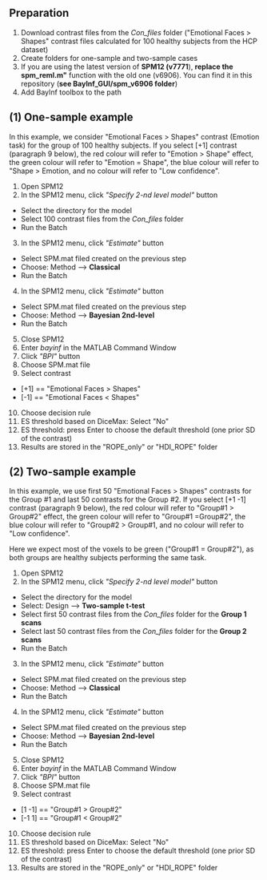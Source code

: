 ## Preparation
1) Download contrast files from the *Con_files* folder ("Emotional Faces > Shapes" contrast files calculated for 100 healthy subjects from the HCP dataset)
2) Create folders for one-sample and two-sample cases
3) If you are using the latest version of **SPM12 (v7771**), **replace the spm_reml.m"** function with the old one (v6906). You can find it in this repository (**see BayInf_GUI/spm_v6906 folder**)
4) Add BayInf toolbox to the path

## (1) One-sample example ##
In this example, we consider "Emotional Faces > Shapes" contrast (Emotion task) for the group of 100 healthy subjects.
If you select [+1] contrast (paragraph 9 below), the red colour will refer to "Emotion > Shape" effect, the green colour will refer to "Emotion = Shape", the blue colour will refer to "Shape > Emotion, and no colour will refer to "Low confidence".

1) Open SPM12
2) In the SPM12 menu, click *"Specify 2-nd level model"* button
- Select the directory for the model
- Select 100 contrast files from the *Con_files* folder
- Run the Batch
3) In the SPM12 menu, click *"Estimate"* button
- Select SPM.mat filed created on the previous step
- Choose: Method --> **Classical**
- Run the Batch
4) In the SPM12 menu, click *"Estimate"* button
- Select SPM.mat filed created on the previous step
- Choose: Method --> **Bayesian 2nd-level**
- Run the Batch
5) Close SPM12
6) Enter *bayinf* in the MATLAB Command Window
7) Click *"BPI"* button
8) Choose SPM.mat file
9) Select contrast
  - [+1] == "Emotional Faces > Shapes"
  - [-1] == "Emotional Faces < Shapes"
10) Choose decision rule
11) ES threshold based on DiceMax: Select "No"
12) ES threshold: press Enter to choose the default threshold (one prior SD of the contrast)
13) Results are stored in the "ROPE_only" or "HDI_ROPE" folder

## (2) Two-sample example ##
In this example, we use first 50 "Emotional Faces > Shapes" contrasts for the Group #1 and last 50 contrasts for the Group #2.
If you select [+1 -1] contrast (paragraph 9 below), the red colour will refer to "Group#1 > Group#2" effect, the green colour will refer to "Group#1 =Group#2", the blue colour will refer to "Group#2 > Group#1, and no colour will refer to "Low confidence".

Here we expect most of the voxels to be green ("Group#1 = Group#2"), as both groups are healthy subjects performing the same task.

1) Open SPM12
2) In the SPM12 menu, click *"Specify 2-nd level model"* button
- Select the directory for the model
- Select: Design --> **Two-sample t-test**
- Select first 50 contrast files from the *Con_files* folder for the **Group 1 scans**
- Select last 50 contrast files from the *Con_files* folder for the **Group 2 scans**
- Run the Batch
3) In the SPM12 menu, click *"Estimate"* button
- Select SPM.mat filed created on the previous step
- Choose: Method --> **Classical**
- Run the Batch
4) In the SPM12 menu, click *"Estimate"* button
- Select SPM.mat filed created on the previous step
- Choose: Method --> **Bayesian 2nd-level**
- Run the Batch
5) Close SPM12
6) Enter *bayinf* in the MATLAB Command Window
7) Click *"BPI"* button
8) Choose SPM.mat file
9) Select contrast
  - [1 -1] == "Group#1 > Group#2"
  - [-1 1] == "Group#1 < Group#2"
10) Choose decision rule
11) ES threshold based on DiceMax: Select "No"
12) ES threshold: press Enter to choose the default threshold (one prior SD of the contrast)
13) Results are stored in the "ROPE_only" or "HDI_ROPE" folder
 

